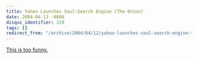 ```yaml
---
title: Yahoo Launches Soul-Search Engine (The Onion)
date: 2004-04-13 -0800
disqus_identifier: 319
tags: []
redirect_from: "/archive/2004/04/12/yahoo-launches-soul-search-engine-the-onion.aspx/"
---
```


[This is too
funny.](http://www.theonion.com/news/index.php?issue=4014&n=1)

